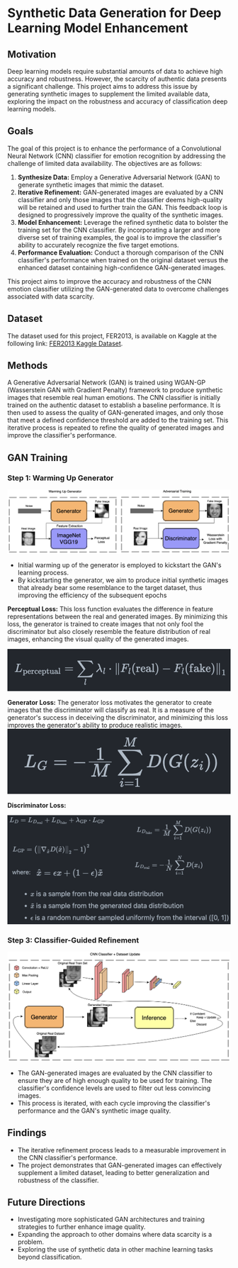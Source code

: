 # Synthetic Data Generation for Deep Learning Model Enhancement

## Motivation

Deep learning models require substantial amounts of data to achieve high accuracy and robustness. However, the scarcity of authentic data presents a significant challenge. This project aims to address this issue by generating synthetic images to supplement the limited available data, exploring the impact on the robustness and accuracy of classification deep learning models.

## Goals

The goal of this project is to enhance the performance of a Convolutional Neural Network (CNN) classifier for emotion recognition by addressing the challenge of limited data availability. The objectives are as follows:

1. **Synthesize Data:** Employ a Generative Adversarial Network (GAN) to generate synthetic images that mimic the dataset. 
2. **Iterative Refinement:** GAN-generated images are evaluated by a CNN classifier and only those images that the classifier deems high-quality will be retained and used to further train the GAN. This feedback loop is designed to progressively improve the quality of the synthetic images.
3. **Model Enhancement:** Leverage the refined synthetic data to bolster the training set for the CNN classifier. By incorporating a larger and more diverse set of training examples, the goal is to improve the classifier's ability to accurately recognize the five target emotions.
4. **Performance Evaluation:** Conduct a thorough comparison of the CNN classifier's performance when trained on the original dataset versus the enhanced dataset containing high-confidence GAN-generated images. 

This project aims to improve the accuracy and robustness of the CNN emotion classifier utilizing the GAN-generated data to overcome challenges associated with data scarcity.

## Dataset
The dataset used for this project, FER2013, is available on Kaggle at the following link: [FER2013 Kaggle Dataset](https://www.kaggle.com/datasets/msambare/fer2013).

## Methods

A Generative Adversarial Network (GAN) is trained using WGAN-GP (Wasserstein GAN with Gradient Penalty) framework to produce synthetic images that resemble real human emotions. The CNN classifier is initially trained on the authentic dataset to establish a baseline performance. It is then used to assess the quality of GAN-generated images, and only those that meet a defined confidence threshold are added to the training set. This iterative process is repeated to refine the quality of generated images and improve the classifier's performance.

## GAN Training

### Step 1: Warming Up Generator

![Figure 1](Figures/Figure1.png)

- Initial warming up of the generator is employed to kickstart the GAN's learning process.
- By kickstarting the generator, we aim to produce initial synthetic images that already bear some resemblance to the target dataset, thus improving the efficiency of the subsequent epochs


**Perceptual Loss:**
This loss function evaluates the difference in feature representations between the real and generated images. By minimizing this loss, the generator is trained to create images that not only fool the discriminator but also closely resemble the feature distribution of real images, enhancing the visual quality of the generated images.

![Figure 2](Figures/Figure2.png)


**Generator Loss:**
The generator loss motivates the generator to create images that the discriminator will classify as real. It is a measure of the generator's success in deceiving the discriminator, and minimizing this loss improves the generator's ability to produce realistic images.
![Figure 3](Figures/Figure3.png)

**Discriminator Loss:**

![Figure 2](Figures/Figure4.png)



### Step 3: Classifier-Guided Refinement

![Figure 2](Figures/Figure5.png)

- The GAN-generated images are evaluated by the CNN classifier to ensure they are of high enough quality to be used for training. The classifier's confidence levels are used to filter out less convincing images.
- This process is iterated, with each cycle improving the classifier's performance and the GAN's synthetic image quality.


## Findings

- The iterative refinement process leads to a measurable improvement in the CNN classifier's performance.
- The project demonstrates that GAN-generated images can effectively supplement a limited dataset, leading to better generalization and robustness of the classifier.

## Future Directions

- Investigating more sophisticated GAN architectures and training strategies to further enhance image quality.
- Expanding the approach to other domains where data scarcity is a problem.
- Exploring the use of synthetic data in other machine learning tasks beyond classification.
